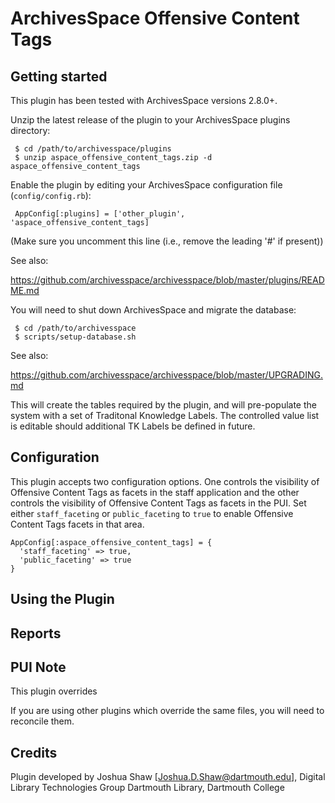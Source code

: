 ArchivesSpace Offensive Content Tags
=============================

## Getting started

This plugin has been tested with ArchivesSpace versions 2.8.0+.

Unzip the latest release of the plugin to your
ArchivesSpace plugins directory:

     $ cd /path/to/archivesspace/plugins
     $ unzip aspace_offensive_content_tags.zip -d aspace_offensive_content_tags

Enable the plugin by editing your ArchivesSpace configuration file
(`config/config.rb`):

     AppConfig[:plugins] = ['other_plugin', 'aspace_offensive_content_tags]

(Make sure you uncomment this line (i.e., remove the leading '#' if present))

See also:

  https://github.com/archivesspace/archivesspace/blob/master/plugins/README.md

You will need to shut down ArchivesSpace and migrate the database:

     $ cd /path/to/archivesspace
     $ scripts/setup-database.sh

See also:

  https://github.com/archivesspace/archivesspace/blob/master/UPGRADING.md
  
This will create the tables required by the plugin, and will pre-populate the 
system with a set of Traditonal Knowledge Labels. The controlled value list is editable
should additional TK Labels be defined in future. 

## Configuration

This plugin accepts two configuration options. One controls the visibility of Offensive Content Tags
as facets in the staff application and the other controls the visibility of Offensive Content Tags
as facets in the PUI. Set either `staff_faceting` or `public_faceting` to `true` to
enable Offensive Content Tags facets in that area.

```
AppConfig[:aspace_offensive_content_tags] = {
  'staff_faceting' => true,
  'public_faceting' => true
}
```

## Using the Plugin


## Reports


## PUI Note

This plugin overrides

    
If you are using other plugins which override the same files, you will need to reconcile
them.

## Credits

Plugin developed by Joshua Shaw [Joshua.D.Shaw@dartmouth.edu], Digital Library Technologies Group
Dartmouth Library, Dartmouth College
